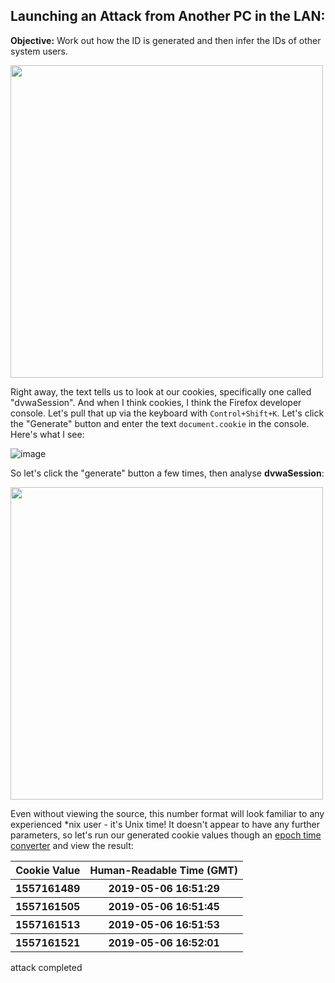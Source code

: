 ## Launching an Attack from Another PC in the LAN:

<b>Objective:</b> Work out how the ID is generated and then infer the IDs of other system users.

<img src="https://github.com/mrudnitsky/dvwa-guide-2019/blob/master/low/screenshots/weakform.png" width="500">

Right away, the text tells us to look at our cookies, specifically one called "dvwaSession". And when I think cookies, I think the Firefox developer console. Let's pull that up via the keyboard with <code>Control+Shift+K</code>. Let's click the "Generate" button and enter the text <code>document.cookie</code> in the console. Here's what I see:

![image](https://github.com/user-attachments/assets/c064613e-a313-42f7-98a0-1d17856b9930)

So let's click the "generate" button a few times, then analyse <b>dvwaSession</b>:

<img src="https://github.com/mrudnitsky/dvwa-guide-2019/blob/master/medium/screenshots/weakcookie.png" width="500">

Even without viewing the source, this number format will look familiar to any experienced *nix user - it's Unix time! It doesn't appear to have any further parameters, so let's run our generated cookie values though an <a href="https://www.epochconverter.com/" target="_blank">epoch time converter</a> and view the result:

<table style="width:100%">
  <tr>
    <th><b>Cookie Value</b></th>
    <th><b>Human-Readable Time (GMT)</b></th>
  </tr>
  <tr>
    <th>1557161489</th>
    <th>2019-05-06 16:51:29</th>
  </tr>
  <tr>
    <th>1557161505</th>
    <th>2019-05-06 16:51:45</th>
  </tr>
    <th>1557161513</th>
    <th>2019-05-06 16:51:53</th>
  </tr>
  </tr>
    <th>1557161521</th>
    <th>2019-05-06 16:52:01</th>
  </tr>
</table>

attack completed

